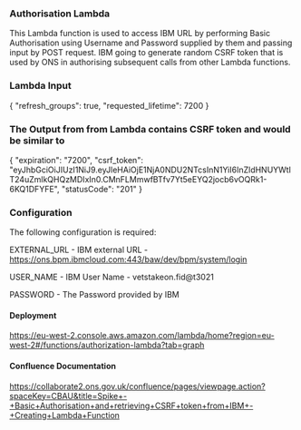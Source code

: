 ### **Authorisation Lambda**

This Lambda function is used to access IBM URL by performing Basic Authorisation using Username and Password
supplied by them and passing input by POST request. IBM going to generate random CSRF token that is used by ONS in
authorising subsequent calls from other Lambda functions.

### **Lambda Input**

{
  "refresh_groups": true,
  "requested_lifetime": 7200
}


 ### **The Output from from Lambda contains CSRF token and would be similar to**

 {
   "expiration": "7200",
   "csrf_token": "eyJhbGciOiJIUzI1NiJ9.eyJleHAiOjE1NjA0NDU2NTcsInN1YiI6InZldHNUYWtlT24uZmlkQHQzMDIxIn0.CMnFLMmwfBTfv7Yt5eEYQ2jocb6vOQRk1-6KQ1DFYFE",
   "statusCode": "201"
 }

 

### **Configuration**

The following configuration is required:


EXTERNAL_URL - IBM external URL - https://ons.bpm.ibmcloud.com:443/baw/dev/bpm/system/login

USER_NAME - IBM User Name - vetstakeon.fid@t3021

PASSWORD - The Password provided by IBM


#### **Deployment**

https://eu-west-2.console.aws.amazon.com/lambda/home?region=eu-west-2#/functions/authorization-lambda?tab=graph


#### **Confluence Documentation**

https://collaborate2.ons.gov.uk/confluence/pages/viewpage.action?spaceKey=CBAU&title=Spike+-+Basic+Authorisation+and+retrieving+CSRF+token+from+IBM+-+Creating+Lambda+Function